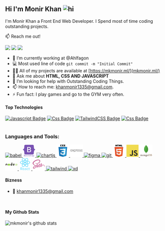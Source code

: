 ## Hi I'm Monir Khan <img src="https://user-images.githubusercontent.com/1303154/88677602-1635ba80-d120-11ea-84d8-d263ba5fc3c0.gif" width="28px" alt="hi">

I'm Monir Khan a Front End Web Developer. I Spend most of time coding outstanding projects.

:mailbox: Reach me out!

<a href="https://facebook.com/mkm0n1r"><img src="https://img.shields.io/badge/Facebook-1877F2?style=for-the-badge&logo=facebook&logoColor=white" /></a> <a href="https://instagram.com/mkm0n1r"><img src="https://img.shields.io/badge/Instagram-E4405F?style=for-the-badge&logo=instagram&logoColor=white" /></a> <a href="https://mail.google.com/khanmonir1335@gmail.com"><img src="https://img.shields.io/badge/Gmail-D14836?style=for-the-badge&logo=gmail&logoColor=white" /></a>


- 🔭 I’m currently working at @Ahlfagon
- :computer: Most used line of code `git commit -m "Initial Commit"`
- 👨‍💻 All of my projects are available at [https://mkmonir.ml/](mkmonir.ml/)
- 💬 Ask me about **HTML, CSS AND JAVASCRIPT**
- 🤔 I’m looking for help with Outstanding Coding Things.
- 📫 How to reach me: khanmonir1335@gmail.com.
- ⚡ Fun fact: I play games and go to the GYM very often.

#### Top Technologies

<!-- TODO: Make technologies links takes you to repositories -->

[![Javascript Badge](https://img.shields.io/badge/-Javascript-F0DB4F?style=for-the-badge&labelColor=black&logo=javascript&logoColor=F0DB4F)](#) [![Css Badge](https://img.shields.io/badge/-Css-F0DB4F?style=for-the-badge&labelColor=black&logo=css3&logoColor=F0DB4F)](#) [![TailwindCSS Badge](https://img.shields.io/badge/-TailwindCSS-F0DB4F?style=for-the-badge&labelColor=black&logo=TailwindCSS&logoColor=F0DB4F)](#) [![Css Badge](https://img.shields.io/badge/-node.js-F0DB4F?style=for-the-badge&labelColor=black&logo=Node.js&logoColor=F0DB4F)](#)
<br />
<br />

<h3 align="left">Languages and Tools:</h3>
<p align="left"> <a href="https://babeljs.io/" target="_blank" rel="noreferrer"> <img src="https://www.vectorlogo.zone/logos/babeljs/babeljs-icon.svg" alt="babel" width="40" height="40"/> </a> <a href="https://getbootstrap.com" target="_blank" rel="noreferrer"> <img src="https://raw.githubusercontent.com/devicons/devicon/master/icons/bootstrap/bootstrap-plain-wordmark.svg" alt="bootstrap" width="40" height="40"/> </a> <a href="https://www.chartjs.org" target="_blank" rel="noreferrer"> <img src="https://www.chartjs.org/media/logo-title.svg" alt="chartjs" width="40" height="40"/> </a> <a href="https://www.w3schools.com/css/" target="_blank" rel="noreferrer"> <img src="https://raw.githubusercontent.com/devicons/devicon/master/icons/css3/css3-original-wordmark.svg" alt="css3" width="40" height="40"/> </a> <a href="https://expressjs.com" target="_blank" rel="noreferrer"> <img src="https://raw.githubusercontent.com/devicons/devicon/master/icons/express/express-original-wordmark.svg" alt="express" width="40" height="40"/> </a> <a href="https://www.figma.com/" target="_blank" rel="noreferrer"> <img src="https://www.vectorlogo.zone/logos/figma/figma-icon.svg" alt="figma" width="40" height="40"/> </a> <a href="https://git-scm.com/" target="_blank" rel="noreferrer"> <img src="https://www.vectorlogo.zone/logos/git-scm/git-scm-icon.svg" alt="git" width="40" height="40"/> </a> <a href="https://www.w3.org/html/" target="_blank" rel="noreferrer"> <img src="https://raw.githubusercontent.com/devicons/devicon/master/icons/html5/html5-original-wordmark.svg" alt="html5" width="40" height="40"/> </a> <a href="https://developer.mozilla.org/en-US/docs/Web/JavaScript" target="_blank" rel="noreferrer"> <img src="https://raw.githubusercontent.com/devicons/devicon/master/icons/javascript/javascript-original.svg" alt="javascript" width="40" height="40"/> </a> <a href="https://www.mongodb.com/" target="_blank" rel="noreferrer"> <img src="https://raw.githubusercontent.com/devicons/devicon/master/icons/mongodb/mongodb-original-wordmark.svg" alt="mongodb" width="40" height="40"/> </a> <a href="https://nodejs.org" target="_blank" rel="noreferrer"> <img src="https://raw.githubusercontent.com/devicons/devicon/master/icons/nodejs/nodejs-original-wordmark.svg" alt="nodejs" width="40" height="40"/> </a> <a href="https://reactjs.org/" target="_blank" rel="noreferrer"> <img src="https://raw.githubusercontent.com/devicons/devicon/master/icons/react/react-original-wordmark.svg" alt="react" width="40" height="40"/> </a> <a href="https://sass-lang.com" target="_blank" rel="noreferrer"> <img src="https://raw.githubusercontent.com/devicons/devicon/master/icons/sass/sass-original.svg" alt="sass" width="40" height="40"/> </a> <a href="https://tailwindcss.com/" target="_blank" rel="noreferrer"> <img src="https://www.vectorlogo.zone/logos/tailwindcss/tailwindcss-icon.svg" alt="tailwind" width="40" height="40"/> </a> <a href="https://www.adobe.com/products/xd.html" target="_blank" rel="noreferrer"> <img src="https://cdn.worldvectorlogo.com/logos/adobe-xd.svg" alt="xd" width="40" height="40"/> </a> </p>

#### Bizness

- :email: khanmonir1335@gmail.com

<br >

#### My Github Stats

![mkmonir's github stats](https://github-readme-stats.vercel.app/api?username=MkMonir&count_private=true&theme=tokyonight&hide=contribs,prs)

